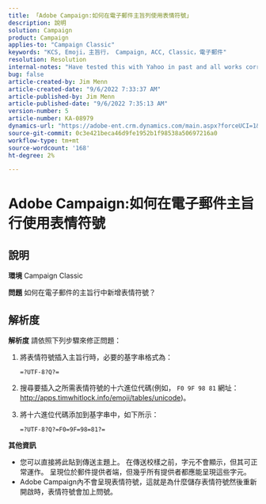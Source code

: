 ```yaml
---
title: 「Adobe Campaign:如何在電子郵件主旨列使用表情符號」
description: 說明
solution: Campaign
product: Campaign
applies-to: "Campaign Classic"
keywords: "KCS, Emoji，主旨行， Campaign, ACC, Classic，電子郵件"
resolution: Resolution
internal-notes: "Have tested this with Yahoo in past and all works correctly, but Microsoft Outlook only displays the encoding"
bug: false
article-created-by: Jim Menn
article-created-date: "9/6/2022 7:33:37 AM"
article-published-by: Jim Menn
article-published-date: "9/6/2022 7:35:13 AM"
version-number: 5
article-number: KA-08979
dynamics-url: "https://adobe-ent.crm.dynamics.com/main.aspx?forceUCI=1&pagetype=entityrecord&etn=knowledgearticle&id=dbbd8a36-b62d-ed11-9db1-0022480866ad"
source-git-commit: 0c3e421beca46d9fe1952b1f98538a50697216a0
workflow-type: tm+mt
source-wordcount: '168'
ht-degree: 2%

---
```


# Adobe Campaign:如何在電子郵件主旨行使用表情符號

## 說明


<b>環境</b>
Campaign Classic

<b>問題</b>
如何在電子郵件的主旨行中新增表情符號？




## 解析度


<b>解析度</b>
請依照下列步驟來修正問題：

1. 將表情符號插入主旨行時，必要的基字串格式為：

   `=?UTF-8?Q?=`
2. 搜尋要插入之所需表情符號的十六進位代碼(例如， `F0 9F 98 81` 網址： http://apps.timwhitlock.info/emoji/tables/unicode)。
3. 將十六進位代碼添加到基字串中，如下所示：

   `=?UTF-8?Q?=F0=9F=98=81?=`


<b>其他資訊</b>

- 您可以直接將此貼到傳送主題上。 在傳送校樣之前，字元不會顯示，但其可正常運作。 呈現位於郵件提供者端，但幾乎所有提供者都應能呈現這些字元。
- Adobe Campaign內不會呈現表情符號，這就是為什麼儲存表情符號然後重新開啟時，表情符號會加上問號。



